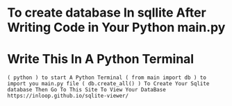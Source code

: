 # To create database In sqllite After Writing Code in Your Python main.py 
# Write This In A Python Terminal

`
  ( python ) to start A Python Terminal
  ( from main import db ) to import you main.py file
  ( db.create_all() ) To Create Your Sqlite database
  Then Go To This Site To View Your DataBase https://inloop.github.io/sqlite-viewer/ 
`